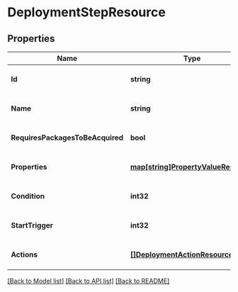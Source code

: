 # DeploymentStepResource

## Properties
Name | Type | Description | Notes
------------ | ------------- | ------------- | -------------
**Id** | **string** |  | [optional] [default to null]
**Name** | **string** |  | [optional] [default to null]
**RequiresPackagesToBeAcquired** | **bool** |  | [optional] [default to null]
**Properties** | [**map[string]PropertyValueResource**](PropertyValueResource.md) |  | [optional] [default to null]
**Condition** | **int32** |  | [optional] [default to null]
**StartTrigger** | **int32** |  | [optional] [default to null]
**Actions** | [**[]DeploymentActionResource**](DeploymentActionResource.md) |  | [optional] [default to null]

[[Back to Model list]](../README.md#documentation-for-models) [[Back to API list]](../README.md#documentation-for-api-endpoints) [[Back to README]](../README.md)


